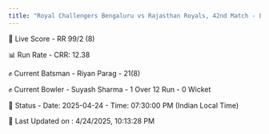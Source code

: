 ```yaml
---
title: "Royal Challengers Bengaluru vs Rajasthan Royals, 42nd Match - Live Cricket Score"
---
```


🔴 Live Score - RR 99/2 (8)  

📊 Run Rate - CRR: 12.38  

✊ Current Batsman - Riyan Parag - 21(8)  

✊ Current Bowler - Suyash Sharma - 1 Over 12 Run - 0 Wicket  

📑 Status - Date: 2025-04-24 - Time: 07:30:00 PM (Indian Local Time)

📝 Last Updated on : 4/24/2025, 10:13:28 PM  

